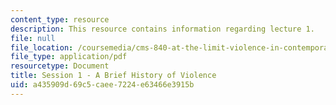 ```yaml
---
content_type: resource
description: This resource contains information regarding lecture 1.
file: null
file_location: /coursemedia/cms-840-at-the-limit-violence-in-contemporary-representation-fall-2013/a435909d69c5caee7224e63466e3915b_MITCMS_840F13_Session_1.pdf
file_type: application/pdf
resourcetype: Document
title: Session 1 - A Brief History of Violence
uid: a435909d-69c5-caee-7224-e63466e3915b
---
```

